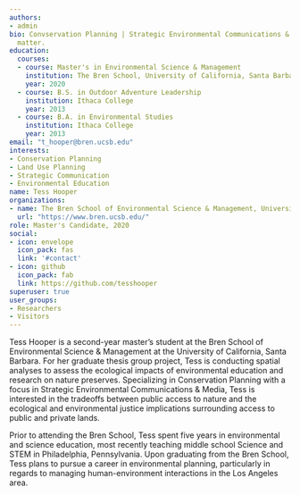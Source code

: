 ```yaml
---
authors:
- admin
bio: Convservation Planning | Strategic Environmental Communications & Media
  matter.
education:
  courses:
  - course: Master's in Environmental Science & Management
    institution: The Bren School, University of California, Santa Barbara
    year: 2020
  - course: B.S. in Outdoor Adventure Leadership
    institution: Ithaca College
    year: 2013
  - course: B.A. in Environmental Studies
    institution: Ithaca College
    year: 2013
email: "t_hooper@bren.ucsb.edu"
interests:
- Conservation Planning
- Land Use Planning
- Strategic Communication
- Environmental Education
name: Tess Hooper
organizations:
- name: The Bren School of Environmental Science & Management, University of California, Santa Barbara
  url: "https://www.bren.ucsb.edu/"
role: Master's Candidate, 2020
social:
- icon: envelope
  icon_pack: fas
  link: '#contact'
- icon: github
  icon_pack: fab
  link: https://github.com/tesshooper
superuser: true
user_groups:
- Researchers
- Visitors
---
```


Tess Hooper is a second-year master’s student at the Bren School of Environmental Science & Management at the University of California, Santa Barbara. For her graduate thesis group project, Tess is conducting spatial analyses to assess the ecological impacts of environmental education and research on nature preserves. Specializing in Conservation Planning with a focus in Strategic Environmental Communications & Media, Tess is interested in the tradeoffs between public access to nature and the ecological and environmental justice implications surrounding access to public and private lands.

Prior to attending the Bren School, Tess spent five years in environmental and science education, most recently teaching middle school Science and STEM in Philadelphia, Pennsylvania. Upon graduating from the Bren School, Tess plans to pursue a career in environmental planning, particularly in regards to managing human-environment interactions in the Los Angeles area.
